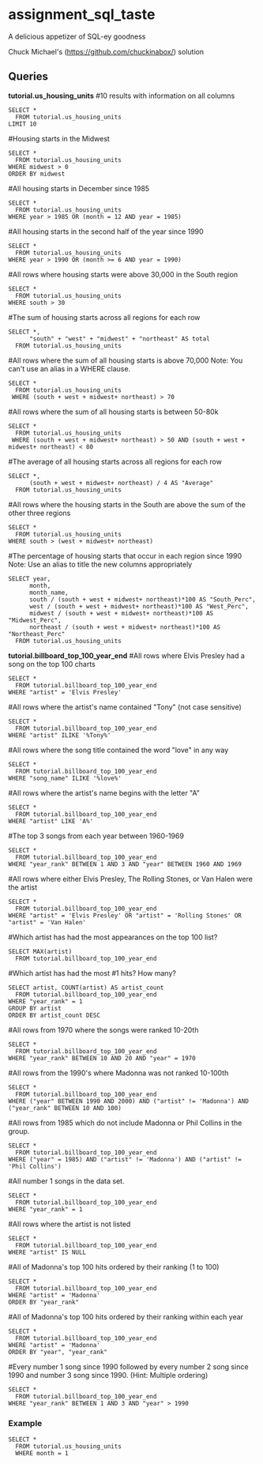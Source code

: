 # assignment_sql_taste
A delicious appetizer of SQL-ey goodness

Chuck Michael's (https://github.com/chuckinabox/) solution

## Queries

**tutorial.us_housing_units**
#10 results with information on all columns
```
SELECT *
  FROM tutorial.us_housing_units
LIMIT 10
```
#Housing starts in the Midwest
```
SELECT *
  FROM tutorial.us_housing_units
WHERE midwest > 0
ORDER BY midwest
```
#All housing starts in December since 1985
```
SELECT *
  FROM tutorial.us_housing_units
WHERE year > 1985 OR (month = 12 AND year = 1985)
```
#All housing starts in the second half of the year since 1990
```
SELECT *
  FROM tutorial.us_housing_units
WHERE year > 1990 OR (month >= 6 AND year = 1990)
```
#All rows where housing starts were above 30,000 in the South region
```
SELECT *
  FROM tutorial.us_housing_units
WHERE south > 30
```
#The sum of housing starts across all regions for each row
```
SELECT *,
      "south" + "west" + "midwest" + "northeast" AS total
  FROM tutorial.us_housing_units
```
#All rows where the sum of all housing starts is above 70,000 Note: You can't use an alias in a WHERE clause.
```
SELECT *
  FROM tutorial.us_housing_units
 WHERE (south + west + midwest+ northeast) > 70
```
#All rows where the sum of all housing starts is between 50-80k
```
SELECT *
  FROM tutorial.us_housing_units
 WHERE (south + west + midwest+ northeast) > 50 AND (south + west + midwest+ northeast) < 80
```
#The average of all housing starts across all regions for each row
```
SELECT *,
      (south + west + midwest+ northeast) / 4 AS "Average"
  FROM tutorial.us_housing_units
```
#All rows where the housing starts in the South are above the sum of the other three regions
```
SELECT *
  FROM tutorial.us_housing_units
WHERE south > (west + midwest+ northeast)
```
#The percentage of housing starts that occur in each region since 1990 Note: Use an alias to title the new columns appropriately
```
SELECT year,
      month,
      month_name,
      south / (south + west + midwest+ northeast)*100 AS "South_Perc",
      west / (south + west + midwest+ northeast)*100 AS "West_Perc",
      midwest / (south + west + midwest+ northeast)*100 AS "Midwest_Perc",
      northeast / (south + west + midwest+ northeast)*100 AS "Northeast_Perc"
  FROM tutorial.us_housing_units
```

**tutorial.billboard_top_100_year_end**
#All rows where Elvis Presley had a song on the top 100 charts
```
SELECT *
  FROM tutorial.billboard_top_100_year_end
WHERE "artist" = 'Elvis Presley'
```
#All rows where the artist's name contained "Tony" (not case sensitive)
```
SELECT *
  FROM tutorial.billboard_top_100_year_end
WHERE "artist" ILIKE '%Tony%'
```
#All rows where the song title contained the word "love" in any way
```
SELECT *
  FROM tutorial.billboard_top_100_year_end
WHERE "song_name" ILIKE '%love%'
```
#All rows where the artist's name begins with the letter "A"
```
SELECT *
  FROM tutorial.billboard_top_100_year_end
WHERE "artist" LIKE 'A%'
```
#The top 3 songs from each year between 1960-1969
```
SELECT *
  FROM tutorial.billboard_top_100_year_end
WHERE "year_rank" BETWEEN 1 AND 3 AND "year" BETWEEN 1960 AND 1969
```
#All rows where either Elvis Presley, The Rolling Stones, or Van Halen were the artist
```
SELECT *
  FROM tutorial.billboard_top_100_year_end
WHERE "artist" = 'Elvis Presley' OR "artist" = 'Rolling Stones' OR "artist" = 'Van Halen'
```
#Which artist has had the most appearances on the top 100 list?
```
SELECT MAX(artist)
  FROM tutorial.billboard_top_100_year_end
```
#Which artist has had the most #1 hits? How many?
```
SELECT artist, COUNT(artist) AS artist_count
  FROM tutorial.billboard_top_100_year_end
WHERE "year_rank" = 1
GROUP BY artist
ORDER BY artist_count DESC
```
#All rows from 1970 where the songs were ranked 10-20th
```
SELECT *
  FROM tutorial.billboard_top_100_year_end
WHERE "year_rank" BETWEEN 10 AND 20 AND "year" = 1970
```
#All rows from the 1990's where Madonna was not ranked 10-100th
```
SELECT *
  FROM tutorial.billboard_top_100_year_end
WHERE ("year" BETWEEN 1990 AND 2000) AND ("artist" != 'Madonna') AND ("year_rank" BETWEEN 10 AND 100)
```
#All rows from 1985 which do not include Madonna or Phil Collins in the group.
```
SELECT *
  FROM tutorial.billboard_top_100_year_end
WHERE ("year" = 1985) AND ("artist" != 'Madonna') AND ("artist" != 'Phil Collins')
```
#All number 1 songs in the data set.
```
SELECT *
  FROM tutorial.billboard_top_100_year_end
WHERE "year_rank" = 1
```
#All rows where the artist is not listed
```
SELECT *
  FROM tutorial.billboard_top_100_year_end
WHERE "artist" IS NULL
```
#All of Madonna's top 100 hits ordered by their ranking (1 to 100)
```
SELECT *
  FROM tutorial.billboard_top_100_year_end
WHERE "artist" = 'Madonna'
ORDER BY "year_rank"
```
#All of Madonna's top 100 hits ordered by their ranking within each year
```
SELECT *
  FROM tutorial.billboard_top_100_year_end
WHERE "artist" = 'Madonna'
ORDER BY "year", "year_rank"
```
#Every number 1 song since 1990 followed by every number 2 song since 1990 and number 3 song since 1990. (Hint: Multiple ordering)
```
SELECT *
  FROM tutorial.billboard_top_100_year_end
WHERE "year_rank" BETWEEN 1 AND 3 AND "year" > 1990
```

### Example

```
SELECT *
  FROM tutorial.us_housing_units
  WHERE month = 1
```
